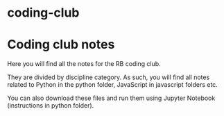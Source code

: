 # coding-club

Coding club notes
=================

Here you will find all the notes for the RB coding club.

They are divided by discipline category.
As such, you will find all notes related to Python in the python folder, JavaScript in javascript folders etc.

You can also download these files and run them using Jupyter Notebook (instructions in python folder).
